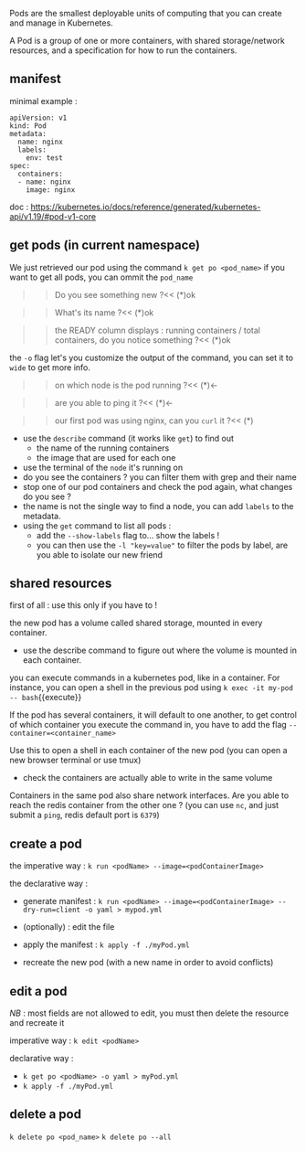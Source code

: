 Pods are the smallest deployable units of computing that you can create and manage in Kubernetes.

A Pod is a group of one or more containers, with shared storage/network resources, and a specification for how to run the containers.

## manifest
minimal example : 

```
apiVersion: v1
kind: Pod
metadata:
  name: nginx
  labels:
    env: test
spec:
  containers:
  - name: nginx
    image: nginx
```

doc : https://kubernetes.io/docs/reference/generated/kubernetes-api/v1.19/#pod-v1-core

## get pods (in current namespace)
We just retrieved our pod using the command `k get po <pod_name>` if you want to get all pods, you can ommit the `pod_name`

>>Do you see something new ?<<
(*)ok

>>What's its name ?<<
(*)ok

>>the READY column displays : running containers / total containers, do you notice something ?<<
(*)ok

the `-o` flag let's you customize the output of the command, you can set it to `wide` to get more info.

>>on which node is the pod running ?<< 
(*)<-

>>are you able to ping it ?<< 
(*)<-

>>our first pod was using nginx, can you `curl` it ?<<
(*) 

- use the `describe` command (it works like `get`) to find out
  - the name of the running containers
  - the image that are used for each one
- use the terminal of the `node` it's running on
- do you see the containers ? you can filter them with grep and their name 
- stop one of our pod containers and check the pod again, what changes do you see ?
- the name is not the single way to find a node, you can add `labels` to the metadata.
- using the `get` command to list all pods :
  - add the `--show-labels` flag to... show the labels !
  - you can then use the `-l "key=value"` to filter the pods by label, are you able to isolate our new friend

## shared resources 
first of all : use this only if you have to !

the new pod has a volume called shared storage, mounted in every container.
- use the describe command to figure out where the volume is mounted in each container.

you can execute commands in a kubernetes pod, like in a container. For instance, you can open a shell in the previous pod using `k exec -it my-pod -- bash`{{execute}}

If the pod has several containers, it will default to one another, to get control of which container you execute the command in, you have to add the flag `--container=<container_name>`

Use this to open a shell in each container of the new pod (you can open a new browser terminal or use tmux)
- check the containers are actually able to write in the same volume

Containers in the same pod also share network interfaces. 
Are you able to reach the redis container from the other one ? (you can use `nc`, and just submit a `ping`, redis default port is `6379`)

## create a pod
the imperative way : `k run <podName> --image=<podContainerImage>`
    
the declarative way :
- generate manifest : `k run <podName> --image=<podContainerImage> --dry-run=client -o yaml > mypod.yml`
- (optionally) : edit the file
- apply the manifest : `k apply -f ./myPod.yml`

- recreate the new pod (with a new name in order to avoid conflicts)

## edit a pod 
_NB_ : most fields are not allowed to edit, you must then delete the resource and recreate it

imperative way : `k edit <podName>`

declarative way :
- `k get po <podName> -o yaml > myPod.yml`
- `k apply -f ./myPod.yml`

## delete a pod

`k delete po <pod_name>`
`k delete po --all`
